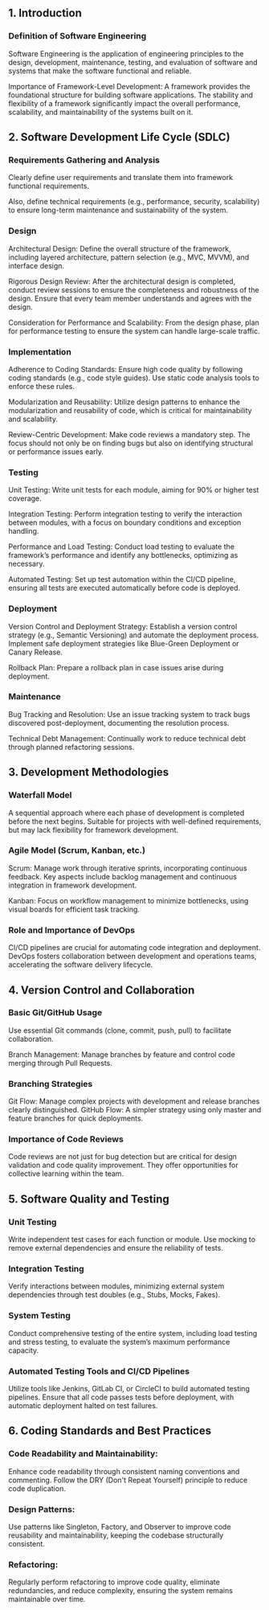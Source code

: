 ## 1. Introduction

### Definition of Software Engineering

Software Engineering is the application of engineering principles to the design, development, maintenance, testing, and evaluation of software and systems that make the software functional and reliable.

Importance of Framework-Level Development: A framework provides the foundational structure for building software applications. The stability and flexibility of a framework significantly impact the overall performance, scalability, and maintainability of the systems built on it.

## 2. Software Development Life Cycle (SDLC)

### Requirements Gathering and Analysis

Clearly define user requirements and translate them into framework functional requirements.

Also, define technical requirements (e.g., performance, security, scalability) to ensure long-term maintenance and sustainability of the system.

### Design

Architectural Design: Define the overall structure of the framework, including layered architecture, pattern selection (e.g., MVC, MVVM), and interface design.

Rigorous Design Review: After the architectural design is completed, conduct review sessions to ensure the completeness and robustness of the design. Ensure that every team member understands and agrees with the design.

Consideration for Performance and Scalability: From the design phase, plan for performance testing to ensure the system can handle large-scale traffic.

### Implementation

Adherence to Coding Standards: Ensure high code quality by following coding standards (e.g., code style guides). Use static code analysis tools to enforce these rules.

Modularization and Reusability: Utilize design patterns to enhance the modularization and reusability of code, which is critical for maintainability and scalability.

Review-Centric Development: Make code reviews a mandatory step. The focus should not only be on finding bugs but also on identifying structural or performance issues early.

### Testing

Unit Testing: Write unit tests for each module, aiming for 90% or higher test coverage.

Integration Testing: Perform integration testing to verify the interaction between modules, with a focus on boundary conditions and exception handling.

Performance and Load Testing: Conduct load testing to evaluate the framework’s performance and identify any bottlenecks, optimizing as necessary.

Automated Testing: Set up test automation within the CI/CD pipeline, ensuring all tests are executed automatically before code is deployed.

### Deployment

Version Control and Deployment Strategy: Establish a version control strategy (e.g., Semantic Versioning) and automate the deployment process. Implement safe deployment strategies like Blue-Green Deployment or Canary Release.

Rollback Plan: Prepare a rollback plan in case issues arise during deployment.

### Maintenance

Bug Tracking and Resolution: Use an issue tracking system to track bugs discovered post-deployment, documenting the resolution process.

Technical Debt Management: Continually work to reduce technical debt through planned refactoring sessions.

## 3. Development Methodologies

### Waterfall Model

A sequential approach where each phase of development is completed before the next begins. Suitable for projects with well-defined requirements, but may lack flexibility for framework development.

### Agile Model (Scrum, Kanban, etc.)

Scrum: Manage work through iterative sprints, incorporating continuous feedback. Key aspects include backlog management and continuous integration in framework development.

Kanban: Focus on workflow management to minimize bottlenecks, using visual boards for efficient task tracking.

### Role and Importance of DevOps

CI/CD pipelines are crucial for automating code integration and deployment. DevOps fosters collaboration between development and operations teams, accelerating the software delivery lifecycle.

## 4. Version Control and Collaboration

### Basic Git/GitHub Usage

Use essential Git commands (clone, commit, push, pull) to facilitate collaboration.

Branch Management: Manage branches by feature and control code merging through Pull Requests.

### Branching Strategies

Git Flow: Manage complex projects with development and release branches clearly distinguished.
GitHub Flow: A simpler strategy using only master and feature branches for quick deployments.

### Importance of Code Reviews

Code reviews are not just for bug detection but are critical for design validation and code quality improvement. They offer opportunities for collective learning within the team.

## 5. Software Quality and Testing

### Unit Testing

Write independent test cases for each function or module. Use mocking to remove external dependencies and ensure the reliability of tests.

### Integration Testing

Verify interactions between modules, minimizing external system dependencies through test doubles (e.g., Stubs, Mocks, Fakes).

### System Testing

Conduct comprehensive testing of the entire system, including load testing and stress testing, to evaluate the system’s maximum performance capacity.

### Automated Testing Tools and CI/CD Pipelines

Utilize tools like Jenkins, GitLab CI, or CircleCI to build automated testing pipelines. Ensure that all code passes tests before deployment, with automatic deployment halted on test failures.

## 6. Coding Standards and Best Practices

### Code Readability and Maintainability:

Enhance code readability through consistent naming conventions and commenting. Follow the DRY (Don't Repeat Yourself) principle to reduce code duplication.

### Design Patterns:

Use patterns like Singleton, Factory, and Observer to improve code reusability and maintainability, keeping the codebase structurally consistent.

### Refactoring:

Regularly perform refactoring to improve code quality, eliminate redundancies, and reduce complexity, ensuring the system remains maintainable over time.
